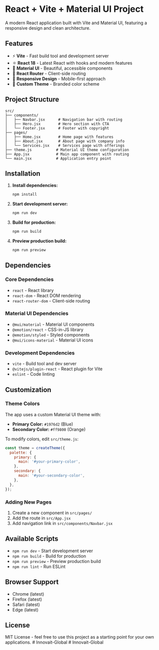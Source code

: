 # React + Vite + Material UI Project

A modern React application built with Vite and Material UI, featuring a responsive design and clean architecture.

## Features

- ⚡ **Vite** - Fast build tool and development server
- ⚛️ **React 18** - Latest React with hooks and modern features
- 🎨 **Material UI** - Beautiful, accessible components
- 🧭 **React Router** - Client-side routing
- 📱 **Responsive Design** - Mobile-first approach
- 🎯 **Custom Theme** - Branded color scheme

## Project Structure

```
src/
├── components/
│   ├── Navbar.jsx      # Navigation bar with routing
│   ├── Hero.jsx        # Hero section with CTA
│   └── Footer.jsx      # Footer with copyright
├── pages/
│   ├── Home.jsx        # Home page with features
│   ├── About.jsx       # About page with company info
│   └── Services.jsx    # Services page with offerings
├── theme.js           # Material UI theme configuration
├── App.jsx            # Main app component with routing
└── main.jsx           # Application entry point
```

## Installation

1. **Install dependencies:**
   ```bash
   npm install
   ```

2. **Start development server:**
   ```bash
   npm run dev
   ```

3. **Build for production:**
   ```bash
   npm run build
   ```

4. **Preview production build:**
   ```bash
   npm run preview
   ```

## Dependencies

### Core Dependencies
- `react` - React library
- `react-dom` - React DOM rendering
- `react-router-dom` - Client-side routing

### Material UI Dependencies
- `@mui/material` - Material UI components
- `@emotion/react` - CSS-in-JS library
- `@emotion/styled` - Styled components
- `@mui/icons-material` - Material UI icons

### Development Dependencies
- `vite` - Build tool and dev server
- `@vitejs/plugin-react` - React plugin for Vite
- `eslint` - Code linting

## Customization

### Theme Colors
The app uses a custom Material UI theme with:
- **Primary Color:** `#1976d2` (Blue)
- **Secondary Color:** `#ff9800` (Orange)

To modify colors, edit `src/theme.js`:

```javascript
const theme = createTheme({
  palette: {
    primary: {
      main: '#your-primary-color',
    },
    secondary: {
      main: '#your-secondary-color',
    },
  },
});
```

### Adding New Pages
1. Create a new component in `src/pages/`
2. Add the route in `src/App.jsx`
3. Add navigation link in `src/components/Navbar.jsx`

## Available Scripts

- `npm run dev` - Start development server
- `npm run build` - Build for production
- `npm run preview` - Preview production build
- `npm run lint` - Run ESLint

## Browser Support

- Chrome (latest)
- Firefox (latest)
- Safari (latest)
- Edge (latest)

## License

MIT License - feel free to use this project as a starting point for your own applications.
#   I n n o v a i t - G l o b a l  
 #   I n n o v a i t - G l o b a l  
 